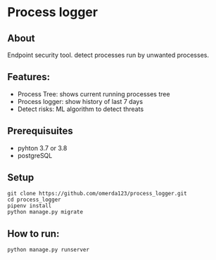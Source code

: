 # Process logger

## About
Endpoint security tool. detect processes run by unwanted processes.

## Features:
 
* Process Tree: shows current running processes tree
* Process logger: show history of last 7 days
* Detect risks: ML algorithm to detect threats


## Prerequisuites
* pyhton 3.7 or 3.8
* postgreSQL

## Setup

    git clone https://github.com/omerda123/process_logger.git
    cd process_logger
    pipenv install
    python manage.py migrate
    


## How to run:
    python manage.py runserver
 

